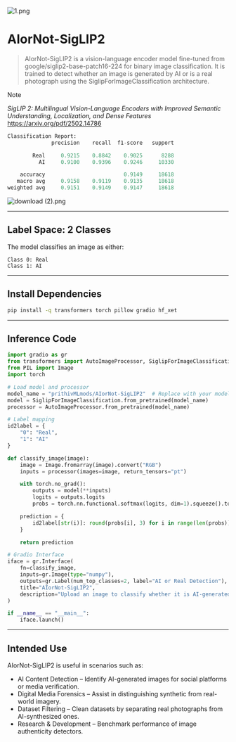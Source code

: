 ![1.png](https://cdn-uploads.huggingface.co/production/uploads/65bb837dbfb878f46c77de4c/KhTM3MJls_zbF4q2EqxUO.png)

# AIorNot-SigLIP2

> AIorNot-SigLIP2 is a vision-language encoder model fine-tuned from google/siglip2-base-patch16-224 for binary image classification. It is trained to detect whether an image is generated by AI or is a real photograph using the SiglipForImageClassification architecture.

> [!note]
*SigLIP 2: Multilingual Vision-Language Encoders with Improved Semantic Understanding, Localization, and Dense Features* https://arxiv.org/pdf/2502.14786


```py
Classification Report:
              precision    recall  f1-score   support

        Real     0.9215    0.8842    0.9025      8288
          AI     0.9100    0.9396    0.9246     10330

    accuracy                         0.9149     18618
   macro avg     0.9158    0.9119    0.9135     18618
weighted avg     0.9151    0.9149    0.9147     18618
```

![download (2).png](https://cdn-uploads.huggingface.co/production/uploads/65bb837dbfb878f46c77de4c/AtUeLO-22whnmrN-mJZDr.png)

---

## Label Space: 2 Classes

The model classifies an image as either:

```
Class 0: Real
Class 1: AI
```

---

## Install Dependencies

```bash
pip install -q transformers torch pillow gradio hf_xet
```

---

## Inference Code

```python
import gradio as gr
from transformers import AutoImageProcessor, SiglipForImageClassification
from PIL import Image
import torch

# Load model and processor
model_name = "prithivMLmods/AIorNot-SigLIP2"  # Replace with your model path
model = SiglipForImageClassification.from_pretrained(model_name)
processor = AutoImageProcessor.from_pretrained(model_name)

# Label mapping
id2label = {
    "0": "Real",
    "1": "AI"
}

def classify_image(image):
    image = Image.fromarray(image).convert("RGB")
    inputs = processor(images=image, return_tensors="pt")

    with torch.no_grad():
        outputs = model(**inputs)
        logits = outputs.logits
        probs = torch.nn.functional.softmax(logits, dim=1).squeeze().tolist()

    prediction = {
        id2label[str(i)]: round(probs[i], 3) for i in range(len(probs))
    }

    return prediction

# Gradio Interface
iface = gr.Interface(
    fn=classify_image,
    inputs=gr.Image(type="numpy"),
    outputs=gr.Label(num_top_classes=2, label="AI or Real Detection"),
    title="AIorNot-SigLIP2",
    description="Upload an image to classify whether it is AI-generated or Real."
)

if __name__ == "__main__":
    iface.launch()
```

---

## Intended Use

AIorNot-SigLIP2 is useful in scenarios such as:

* AI Content Detection – Identify AI-generated images for social platforms or media verification.
* Digital Media Forensics – Assist in distinguishing synthetic from real-world imagery.
* Dataset Filtering – Clean datasets by separating real photographs from AI-synthesized ones.
* Research & Development – Benchmark performance of image authenticity detectors.

